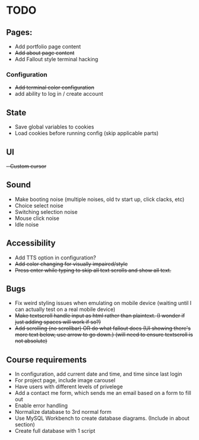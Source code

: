 # TODO

## Pages:
- Add portfolio page content
- ~~Add about page content~~
- Add Fallout style terminal hacking
  
### Configuration
- ~~Add terminal color configuration~~
- add ability to log in / create account

## State
- Save global variables to cookies
- Load cookies before running config (skip applicable parts) 

## UI
~~- Custom cursor~~

## Sound
- Make booting noise (multiple noises, old tv start up, click clacks, etc)
- Choice select noise
- Switching selection noise
- Mouse click noise
- Idle noise

## Accessibility
- Add TTS option in configuration?
- ~~Add color changing for visually impaired/style~~
- ~~Press enter while typing to skip all text scrolls and show all text.~~

## Bugs
- Fix weird styling issues when emulating on mobile device (waiting until I can actually test on a real mobile device)
- ~~Make textscroll handle input as html rather than plaintext. (I wonder if just adding spaces will work if so?)~~
- ~~Add scrolling (no scrollbar) OR do what fallout does (UI showing there's more text below, use arrow to go down.) (will need to ensure textscroll is not absolute)~~


## Course requirements
- In configuration, add current date and time, and time since last login
- For project page, include image carousel
- Have users with different levels of privelege
- Add a contact me form, which sends me an email based on a form to fill out
- Enable error handling
- Normalize database to 3rd normal form
- Use MySQL Workbench to create database diagrams. (Include in about section)
- Create full database with 1 script
